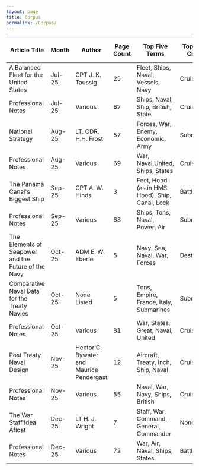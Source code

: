```yaml
---
layout: page
title: Corpus
permalink: /Corpus/
---
```



|Article Title                                      |Month |Author                                  |Page Count|Top Five Terms                                |Top Ship Class|Word Analysis URL                                                |Corpus URL                                                                                   |
|---------------------------------------------------|------|----------------------------------------|----------|----------------------------------------------|--------------|-----------------------------------------------------------------|---------------------------------------------------------------------------------------------|
|A Balanced Fleet for the United States             |Jul-25|CPT J. K. Taussig                       |25        |Fleet, Ships, Naval, Vessels, Navy            |Cruiser       |[Link](https://voyant-tools.org/?corpus=8b3fcb180f589ff903a57d28e74dfe52)|[Site](https://github.com/comp-methods-fsu-2021/Ward_Corpus/blob/main/7_1.0_Battlefleet)             |
|Professional Notes                                 |Jul-25|Various                                 |62        |Ships, Naval, Ship, British, State            |Cruiser       |[Link](https://voyant-tools.org/?corpus=f7ca096904fafe6b861b776c41018954)|[Site](https://github.com/comp-methods-fsu-2021/Ward_Corpus/blob/main/7_Professional-Notes)         |
|National Strategy                                  |Aug-25|LT. CDR. H.H. Frost                     |57        |Forces, War, Enemy, Economic, Army            |Submarine     |[Link](https://voyant-tools.org/?corpus=a49339d8109450258928357c2da86557)|[Site](https://github.com/comp-methods-fsu-2021/Ward_Corpus/blob/main/8_1.0_National%20Strategy)     |
|Professional Notes                                 |Aug-25|Various                                 |69        |War, Naval,United, Ships, States              |Cruiser       |[Link](https://voyant-tools.org/?corpus=91a8a7d843a9cc947d712404d297b9f7)|[Site](https://github.com/comp-methods-fsu-2021/Ward_Corpus/blob/main/8_Professional-Notes)          |
|The Panama Canal's Biggest Ship                    |Sep-25|CPT A. W. Hinds                         |3         |Feet, Hood (as in HMS Hood), Ship, Canal, Lock|Battleship    |[Link](https://voyant-tools.org/?corpus=6cedd9bafe87e20aaccab11445dd9bf2)|[Site](https://github.com/comp-methods-fsu-2021/Ward_Corpus/blob/main/9_1.8_Panama-Canal)            |
|Professional Notes                                 |Sep-25|Various                                 |63        |Ships, Tons, Naval, Power, Air                |Submarine     |[Link](https://voyant-tools.org/?corpus=99746ded233b7944ff76677ecdb08246)|[Site](https://github.com/comp-methods-fsu-2021/Ward_Corpus/blob/main/9_Professional-Notes)          |
|The Elements of Seapower and the Future of the Navy|Oct-25|ADM E. W. Eberle                        |5         |Navy, Sea, Naval, War, Forces                 |Destroyer     |[Link](https://voyant-tools.org/?corpus=680af977887635adde83e8148fbe0fa2)|[Site](https://github.com/comp-methods-fsu-2021/Ward_Corpus/blob/main/10_1.2_Elements-of-Seapower)   |
|Comparative Naval Data for the Treaty Navies       |Oct-25|None Listed                             |5         |Tons, Empire, France, Italy, Submarines       |Submarine     |[Link](https://voyant-tools.org/?corpus=879ba3ad235c412c965cbb24c771201f)|[Site](https://github.com/comp-methods-fsu-2021/Ward_Corpus/blob/main/10_1.6_Report-on-Treat--navies)|
|Professional Notes                                 |Oct-25|Various                                 |81        |War, States, Great, Naval, United             |Cruiser       |[Link](https://voyant-tools.org/?corpus=9082cf248d672ed83ff4fcc4d1fd4ce2)|[Site](https://github.com/comp-methods-fsu-2021/Ward_Corpus/blob/main/10_Professional-Notes)         |
|Post Treaty Naval Design                           |Nov-25|Hector C. Bywater and Maurice Pendergast|12        |Aircraft, Treaty, Inch, Ship, Naval           |Cruiser       |[Link](https://voyant-tools.org/?corpus=5d2bd6767f0de69ba541a72108d7625d)|[Site](https://github.com/comp-methods-fsu-2021/Ward_Corpus/blob/main/11_1.7_Treaty-Design)          |
|Professional Notes                                 |Nov-25|Various                                 |55        |Naval, War, Navy, Ships, British              |Cruiser       |[Link](https://voyant-tools.org/?corpus=77f5a014a34881a20a178ff579191a4a)|[Site](https://github.com/comp-methods-fsu-2021/Ward_Corpus/blob/main/11_Professional-Notes)         |
|The War Staff Idea Afloat                          |Dec-25|LT H. J. Wright                         |7         |Staff, War, Command, General, Commander       |None          |[Link](https://voyant-tools.org/?corpus=413679bece036d105444f6e47fa1df25)|[Site](https://github.com/comp-methods-fsu-2021/Ward_Corpus/blob/main/12_1.9_War-Staff-Afloat)       |
|Professional Notes                                 |Dec-25|Various                                 |72        |War, Air, Naval, Ships, States                |Battleship    |[Link](https://voyant-tools.org/?corpus=80e8267aba3430d59a89671283ea44a5)|[Site](https://github.com/comp-methods-fsu-2021/Ward_Corpus/blob/main/12_Professional-Notes)        |
